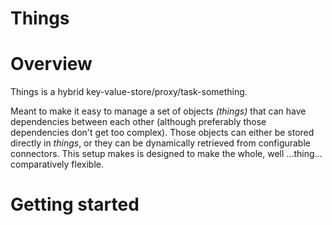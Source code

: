 Things
======

# Overview

Things is a hybrid key-value-store/proxy/task-something.

Meant to make it easy to manage a set of objects *(things)* that can have dependencies between each other
(although preferably those dependencies don't get too complex). Those objects can either be stored
directly in *things*, or they can be dynamically retrieved from configurable connectors.
This setup makes is designed to make the whole, well ...thing... comparatively flexible.

# Getting started

